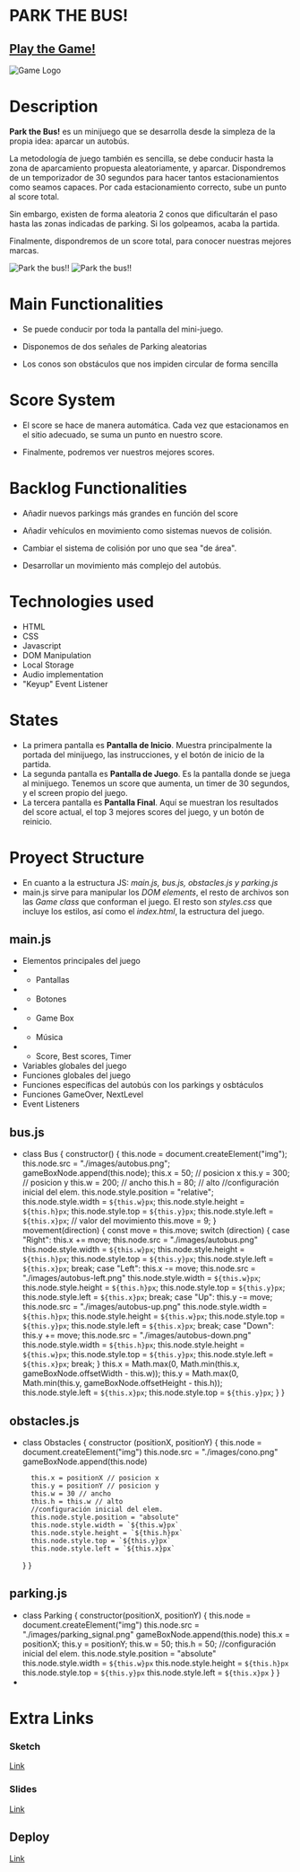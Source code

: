 
# PARK THE BUS!

## [Play the Game!](https://inigoestebangomez.github.io/park-the-bus/)

![Game Logo](./images/Designer%20(1).jpeg)


# Description

**Park the Bus!** es un minijuego que se desarrolla desde la simpleza de la propia idea: aparcar un autobús.

La metodología de juego también es sencilla, se debe conducir hasta la zona de aparcamiento propuesta aleatoriamente, y aparcar.
Dispondremos de un temporizador de 30 segundos para hacer tantos estacionamientos como seamos capaces. 
Por cada estacionamiento correcto, sube un punto al score total.

Sin embargo, existen de forma aleatoria 2 conos que dificultarán el paso hasta las zonas indicadas de parking. Si los golpeamos, acaba la partida.

Finalmente, dispondremos de un score total, para conocer nuestras mejores marcas.

![Park the bus!!](./images/Designer%20(1).jpeg "Main")
![Park the bus!!](./images/Designer%20(2).jpeg "Main")
# Main Functionalities

- Se puede conducir por toda la pantalla del mini-juego.

- Disponemos de dos señales de Parking aleatorias

- Los conos son obstáculos que nos impiden circular de forma sencilla

# Score System

- El score se hace de manera automática. Cada vez que estacionamos en el sitio adecuado, se suma un punto en nuestro score.

- Finalmente, podremos ver nuestros mejores scores.

# Backlog Functionalities

- Añadir nuevos parkings más grandes en función del score

- Añadir vehículos en movimiento como sistemas nuevos de colisión.

- Cambiar el sistema de colisión por uno que sea "de área".

- Desarrollar un movimiento más complejo del autobús.

# Technologies used

- HTML
- CSS 
- Javascript 
- DOM Manipulation 
- Local Storage
- Audio implementation
- "Keyup" Event Listener

# States

- La primera pantalla es  **Pantalla de Inicio**. Muestra principalmente la portada del minijuego, las instrucciones, y el botón de inicio de la partida.
- La segunda pantalla es **Pantalla de Juego**. Es la pantalla donde se juega al minijuego. Tenemos un score que aumenta, un timer de 30 segundos, y el screen propio del juego.
- La tercera pantalla es **Pantalla Final**. Aquí se muestran los resultados del score actual, el top 3 mejores scores del juego, y un botón de reinicio.

# Proyect Structure

- En cuanto a la estructura JS: *main.js, bus.js, obstacles.js y parking.js*
- main.js sirve para manipular los *DOM elements*, el resto de archivos son las *Game class* que conforman el juego. El resto son *styles.css* que incluye los estilos, así como el *index.html*, la estructura del juego.

## main.js

- Elementos principales del juego
- - Pantallas
- - Botones
- - Game Box
- - Música
- - Score, Best scores, Timer
- Variables globales del juego
- Funciones globales del juego
- Funciones específicas del autobús con los parkings y osbtáculos
- Funciones GameOver, NextLevel
- Event Listeners

## bus.js

- class Bus {
  constructor() {
    this.node = document.createElement("img");
    this.node.src = "./images/autobus.png";
    gameBoxNode.append(this.node);
    this.x = 50; // posicion x
    this.y = 300; // posicion y
    this.w = 200; // ancho
    this.h = 80; // alto
    //configuración inicial del elem.
    this.node.style.position = "relative";
    this.node.style.width = `${this.w}px`;
    this.node.style.height = `${this.h}px`;
    this.node.style.top = `${this.y}px`;
    this.node.style.left = `${this.x}px`;
    // valor del movimiento
    this.move = 9;
  }
  movement(direction) {
    const move = this.move;
    switch (direction) {
      case "Right":
        this.x += move;
        this.node.src = "./images/autobus.png"
        this.node.style.width = `${this.w}px`;
        this.node.style.height = `${this.h}px`;
        this.node.style.top = `${this.y}px`;
        this.node.style.left = `${this.x}px`;
        break;
      case "Left":
        this.x -= move;
        this.node.src = "./images/autobus-left.png"
        this.node.style.width = `${this.w}px`;
        this.node.style.height = `${this.h}px`;
        this.node.style.top = `${this.y}px`;
        this.node.style.left = `${this.x}px`;
        break;
      case "Up":
        this.y -= move;
        this.node.src = "./images/autobus-up.png"
        this.node.style.width = `${this.h}px`;
        this.node.style.height = `${this.w}px`;
        this.node.style.top = `${this.y}px`;
        this.node.style.left = `${this.x}px`;
        break;
      case "Down":
        this.y += move;
        this.node.src = "./images/autobus-down.png"
        this.node.style.width = `${this.h}px`;
        this.node.style.height = `${this.w}px`;
        this.node.style.top = `${this.y}px`;
        this.node.style.left = `${this.x}px`;
        break;
    }
    this.x = Math.max(0, Math.min(this.x, gameBoxNode.offsetWidth - this.w));
    this.y = Math.max(0, Math.min(this.y, gameBoxNode.offsetHeight - this.h));
    this.node.style.left = `${this.x}px`;
    this.node.style.top = `${this.y}px`;
  }
}

## obstacles.js 

- class Obstacles {
    constructor (positionX, positionY) {
        this.node = document.createElement("img")
        this.node.src = "./images/cono.png"
        gameBoxNode.append(this.node)

        this.x = positionX // posicion x
        this.y = positionY // posicion y
        this.w = 30 // ancho
        this.h = this.w // alto
        //configuración inicial del elem.
        this.node.style.position = "absolute"
        this.node.style.width = `${this.w}px`
        this.node.style.height = `${this.h}px`
        this.node.style.top = `${this.y}px`
        this.node.style.left = `${this.x}px`
    }
}
## parking.js
- class Parking {
    constructor(positionX, positionY) {
        this.node = document.createElement("img")
        this.node.src = "./images/parking_signal.png"
        gameBoxNode.append(this.node)
        this.x = positionX;
        this.y = positionY;
        this.w = 50;
        this.h = 50;
        //configuración inicial del elem.
        this.node.style.position = "absolute"
        this.node.style.width = `${this.w}px`
        this.node.style.height = `${this.h}px`
        this.node.style.top = `${this.y}px`
        this.node.style.left = `${this.x}px`
    }
}
- 

# Extra Links 

### Sketch
[Link](https://excalidraw.com/#json=wjpEEXBpOk5B4Obeh94rj,VYbrDKTKEM1VUgtzE8F9-g)

### Slides
[Link](https://prezi.com/view/Uwl0XwBpDHEeq50q3JaA/)

## Deploy
[Link](https://inigoestebangomez.github.io/park-the-bus/)